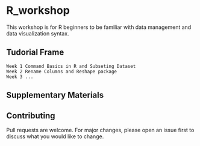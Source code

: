 # R_workshop

This workshop is for R beginners to be familiar with data management and data visualization syntax.

## Tudorial Frame
    Week 1 Command Basics in R and Subseting Dataset
    Week 2 Rename Columns and Reshape package
    Week 3 ...

## Supplementary Materials
   
## Contributing
Pull requests are welcome. For major changes, please open an issue first to discuss what you would like to change.
